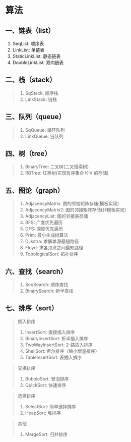 # 算法

## 一、链表（list）
1. SeqList: 顺序表
2. LinkList: 单链表
3. StaticLinkList: 静态链表
4. DoubleLinkList: 双向链表 

## 二、栈（stack）
> 1. SqStack: 顺序栈
> 2. LinkStack: 链栈

## 三、队列（queue）
> 1. SqQueue: 循环队列
> 2. LinkQueue: 链队列

## 四、树（tree）
> 1. BinaryTree: 二叉树(二叉搜索树)
> 2. RBTree: 红黑树(实现有序集合 K-V 的存储)

## 五、图论（graph）
> 1. AdjacencyMatrix: 图的邻接矩阵存储(模板实现)
> 2. AdjacencyMatrix2: 图的邻接矩阵存储(非模板实现)
> 3. AdjacencyList: 图的邻接表存储
> 4. BFS: 广度优先遍历
> 5. DFS: 深度优先遍历
> 6. Prim: 最小生成树算法
> 7. Dijkstra: 求解单源最短路径
> 8. Floyd: 求各顶点之间最短路径
> 9. TopologicalSort: 拓扑排序

## 六、查找（search）
> 1. SeqSearch: 顺序查找
> 2. BinarySearch: 折半查找

## 七、排序（sort）
> 插入排序
> 1. InsertSort: 直接插入排序
> 2. BinaryInsertSort: 折半插入排序
> 3. TwoWayInsertSort: 2-路插入排序
> 4. ShellSort: 希尔排序（缩小增量排序）
> 5. TableInsertSort: 表插入排序

> 交换排序
> 1. BubbleSort: 冒泡排序
> 2. QuickSort: 快速排序

> 选择排序
> 1. SelectSort: 简单选择排序
> 2. HeapSort: 堆排序

> 其他
> 1. MergeSort: 归并排序